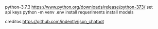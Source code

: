 python-3.7.3 https://www.python.org/downloads/release/python-373/
set api keys
python -m venv .env
install requeriments
install models

creditos
https://github.com/indently/json_chatbot